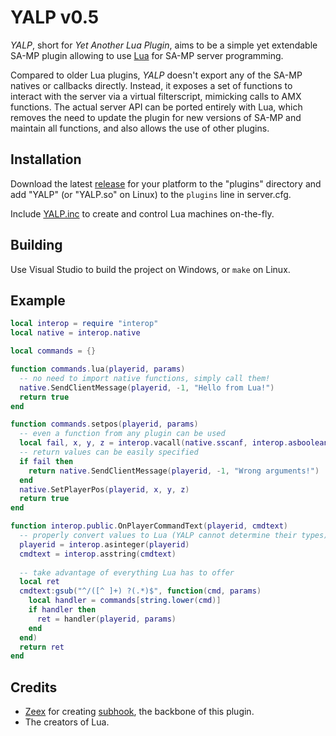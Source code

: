 YALP v0.5
==========

_YALP_, short for _Yet Another Lua Plugin_, aims to be a simple yet extendable SA-MP plugin allowing to use [Lua](https://www.lua.org/) for SA-MP server programming.

Compared to older Lua plugins, _YALP_ doesn't export any of the SA-MP natives or callbacks directly. Instead, it exposes a set of functions to interact with the server via a virtual filterscript, mimicking calls to AMX functions. The actual server API can be ported entirely with Lua, which removes the need to update the plugin for new versions of SA-MP and maintain all functions, and also allows the use of other plugins.

## Installation
Download the latest [release](//github.com/IllidanS4/YALP/releases/latest) for your platform to the "plugins" directory and add "YALP" (or "YALP.so" on Linux) to the `plugins` line in server.cfg.

Include [YALP.inc](pawno/include/YALP.inc) to create and control Lua machines on-the-fly.

## Building
Use Visual Studio to build the project on Windows, or `make` on Linux.

## Example
```lua
local interop = require "interop"
local native = interop.native

local commands = {}

function commands.lua(playerid, params)
  -- no need to import native functions, simply call them! 
  native.SendClientMessage(playerid, -1, "Hello from Lua!")
  return true
end

function commands.setpos(playerid, params)
  -- even a function from any plugin can be used
  local fail, x, y, z = interop.vacall(native.sscanf, interop.asboolean, params, "fff")(0.0, 0.0, 0.0)
  -- return values can be easily specified
  if fail then
    return native.SendClientMessage(playerid, -1, "Wrong arguments!")
  end
  native.SetPlayerPos(playerid, x, y, z)
  return true
end

function interop.public.OnPlayerCommandText(playerid, cmdtext)
  -- properly convert values to Lua (YALP cannot determine their types)
  playerid = interop.asinteger(playerid)
  cmdtext = interop.asstring(cmdtext)
  
  -- take advantage of everything Lua has to offer
  local ret
  cmdtext:gsub("^/([^ ]+) ?(.*)$", function(cmd, params)
    local handler = commands[string.lower(cmd)]
    if handler then
      ret = handler(playerid, params)
    end
  end)
  return ret
end
```

## Credits
* [Zeex](//github.com/Zeex) for creating [subhook](//github.com/Zeex/subhook), the backbone of this plugin.
* The creators of Lua.